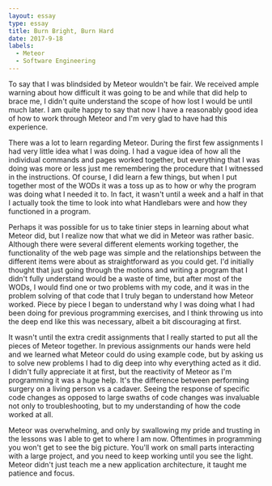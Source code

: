```yaml
---
layout: essay
type: essay
title: Burn Bright, Burn Hard
date: 2017-9-18
labels:
  - Meteor
  - Software Engineering
---
```


To say that I was blindsided by Meteor wouldn't be fair. We received ample warning about how difficult it was going to be and while that did help to brace me, I didn't quite understand the scope of how lost I would be until much later. I am quite happy to say that now I have a reasonably good idea of how to work through Meteor and I'm very glad to have had this experience.

There was a lot to learn regarding Meteor. During the first few assignments I had very little idea what I was doing. I had a vague idea of how all the individual commands and pages worked together, but everything that I was doing was more or less just me remembering the procedure that I witnessed in the instructions. Of course, I did learn a few things, but when I put together most of the WODs it was a toss up as to how or why the program was doing what I needed it to. In fact, it wasn't until a week and a half in that I actually took the time to look into what Handlebars were and how they functioned in a program. 

Perhaps it was possible for us to take tinier steps in learning about what Meteor did, but I realize now that what we did in Meteor was rather basic. Although there were several different elements working together, the functionality of the web page was simple and the relationships between the different items were about as straightforward as you could get. I'd initially thought that just going through the motions and writing a program that I didn't fully understand would be a waste of time, but after most of the WODs, I would find one or two problems with my code, and it was in the problem solving of that code that I truly began to understand how Meteor worked. Piece by piece I began to understand why I was doing what I had been doing for previous programming exercises, and I think throwing us into the deep end like this was necessary, albeit a bit discouraging at first.

It wasn't until the extra credit assignments that I really started to put all the pieces of Meteor together. In previous assignments our hands were held and we learned what Meteor could do using example code, but by asking us to solve new problems I had to dig deep into why everything acted as it did. I didn't fully appreciate it at first, but the reactivity of Meteor as I'm programming it was a huge help. It's the difference between performing surgery on a living person vs a cadaver. Seeing the response of specific code changes as opposed to large swaths of code changes was invaluable not only to troubleshooting, but to my understanding of how the code worked at all.

Meteor was overwhelming, and only by swallowing my pride and trusting in the lessons was I able to get to where I am now. Oftentimes in programming you won't get to see the big picture. You'll work on small parts interacting with a large project, and you need to keep working until you see the light. Meteor didn't just teach me a new application architecture, it taught me patience and focus.

